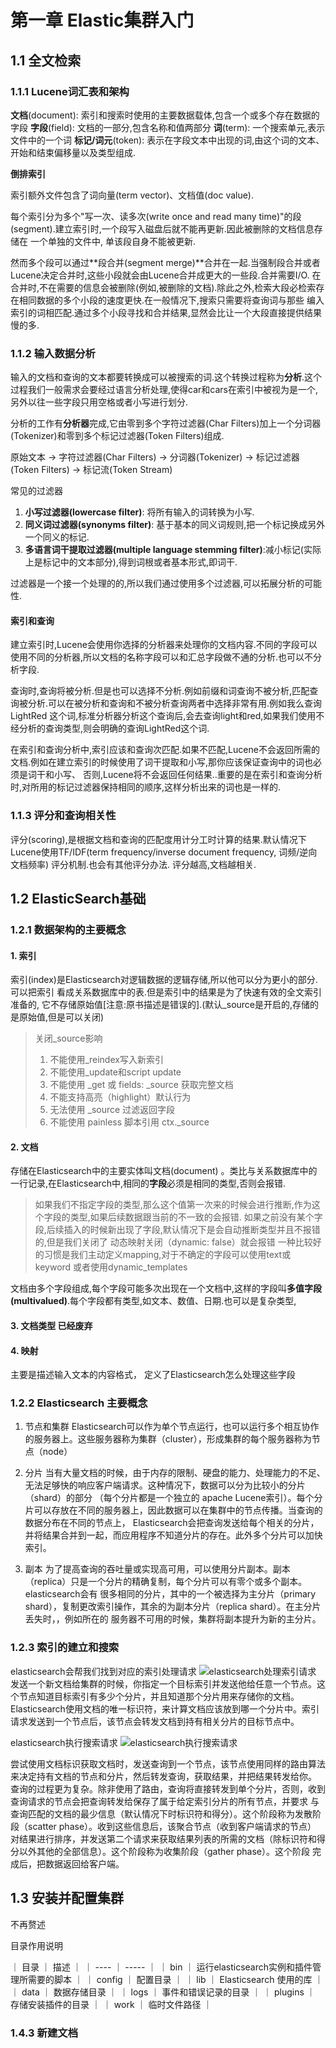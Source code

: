 # 第一章 Elastic集群入门

## 1.1 全文检索

### 1.1.1 Lucene词汇表和架构
**文档**(document): 索引和搜索时使用的主要数据载体,包含一个或多个存在数据的字段
**字段**(field): 文档的一部分,包含名称和值两部分
**词**(term): 一个搜索单元,表示文件中的一个词
**标记/词元**(token): 表示在字段文本中出现的词,由这个词的文本、开始和结束偏移量以及类型组成.

**倒排索引**

索引额外文件包含了词向量(term vector)、文档值(doc value).

每个索引分为多个"写一次、读多次(write once and read many time)"的段(segment).建立索引时,一个段写入磁盘后就不能再更新.因此被删除的文档信息存储在
一个单独的文件中, 单该段自身不能被更新.

然而多个段可以通过**段合并(segment merge)**合并在一起.当强制段合并或者Lucene决定合并时,这些小段就会由Lucene合并成更大的一些段.合并需要I/O.
在合并时,不在需要的信息会被删除(例如,被删除的文档).除此之外,检索大段必检索存在相同数据的多个小段的速度更快.在一般情况下,搜索只需要将查询词与那些
编入索引的词相匹配.通过多个小段寻找和合并结果,显然会比让一个大段直接提供结果慢的多.

### 1.1.2 输入数据分析

输入的文档和查询的文本都要转换成可以被搜索的词.这个转换过程称为**分析**.这个过程我们一般需求会要经过语言分析处理,使得car和cars在索引中被视为是一个,
另外以往一些字段只用空格或者小写进行划分.

分析的工作有**分析器**完成,它由零到多个字符过滤器(Char Filters)加上一个分词器(Tokenizer)和零到多个标记过滤器(Token Filters)组成.

原始文本 -> 字符过滤器(Char Filters) -> 分词器(Tokenizer) -> 标记过滤器(Token Filters) -> 标记流(Token Stream)

常见的过滤器
1. **小写过滤器(lowercase filter)**: 将所有输入的词转换为小写.
2. **同义词过滤器(synonyms filter)**: 基于基本的同义词规则,把一个标记换成另外一个同义的标记. 
3. **多语言词干提取过滤器(multiple language stemming filter)**:减小标记(实际上是标记中的文本部分),得到词根或者基本形式,即词干.

过滤器是一个接一个处理的的,所以我们通过使用多个过滤器,可以拓展分析的可能性.

#### 索引和查询
建立索引时,Lucene会使用你选择的分析器来处理你的文档内容.不同的字段可以使用不同的分析器,所以文档的名称字段可以和汇总字段做不通的分析.也可以不分析字段.

查询时,查询将被分析.但是也可以选择不分析.例如前缀和词查询不被分析,匹配查询被分析.可以在被分析和查询和不被分析查询两者中选择非常有用.例如我么查询LightRed
这个词,标准分析器分析这个查询后,会去查询light和red,如果我们使用不经分析的查询类型,则会明确的查询LightRed这个词.

在索引和查询分析中,索引应该和查询次匹配.如果不匹配,Lucene不会返回所需的文档.例如在建立索引的时候使用了词干提取和小写,那你应该保证查询中的词也必须是词干和小写、
否则,Lucene将不会返回任何结果..重要的是在索引和查询分析时,对所用的标记过滤器保持相同的顺序,这样分析出来的词也是一样的.

### 1.1.3 评分和查询相关性
评分(scoring),是根据文档和查询的匹配度用计分工时计算的结果.默认情况下Lucene使用TF/IDF(term frequency/inverse document frequency, 词频/逆向文档频率)
评分机制.也会有其他评分办法. 评分越高,文档越相关.

## 1.2 ElasticSearch基础

### 1.2.1 数据架构的主要概念

#### 1. 索引
索引(index)是Elasticsearch对逻辑数据的逻辑存储,所以他可以分为更小的部分.可以把索引 看成关系数据库中的表.但是索引中的结果是为了快速有效的全文索引准备的,
它不存储原始值[注意:原书描述是错误的].(默认_source是开启的,存储的是原始值,但是可以关闭)

> 关闭_source影响
> 1. 不能使用_reindex写入新索引 
> 2. 不能使用_update和script update
> 3. 不能使用 _get 或 fields: _source 获取完整文档
> 4. 不能支持高亮（highlight）默认行为
> 5. 无法使用 _source 过滤返回字段
> 6. 不能使用 painless 脚本引用 ctx._source

#### 2. 文档
存储在Elasticsearch中的主要实体叫文档(document) 。类比与关系数据库中的一行记录,在Elasticsearch中,相同的**字段**必须是相同的类型,否则会报错.
> 如果我们不指定字段的类型,那么这个值第一次来的时候会进行推断,作为这个字段的类型,如果后续数据跟当前的不一致的会报错.
> 如果之前没有某个字段,后续插入的时候新出现了字段,默认情况下是会自动推断类型并且不报错的,但是我们关闭了 动态映射关闭（dynamic: false）就会报错
> 一种比较好的习惯是我们主动定义mapping,对于不确定的字段可以使用text或keyword 或者使用dynamic_templates

文档由多个字段组成,每个字段可能多次出现在一个文档中,这样的字段叫**多值字段(multivalued)**.每个字段都有类型,如文本、数值、日期.也可以是复杂类型,

#### 3. 文档类型 已经废弃

#### 4. 映射
主要是描述输入文本的内容格式， 定义了Elasticsearch怎么处理这些字段

### 1.2.2 Elasticsearch 主要概念

1. 节点和集群
Elasticsearch可以作为单个节点运行，也可以运行多个相互协作的服务器上。这些服务器称为集群（cluster），形成集群的每个服务器称为节点（node）

2. 分片
当有大量文档的时候，由于内存的限制、硬盘的能力、处理能力的不足、无法足够快的响应客户端请求。这种情况下，数据可以分为比较小的分片（shard）的部分
（每个分片都是一个独立的 apache Lucene索引）。每个分片可以存放在不同的服务器上，因此数据可以在集群中的节点传播。当查询的数据分布在不同的节点上，
Elasticsearch会把查询发送给每个相关的分片，并将结果合并到一起，而应用程序不知道分片的存在。此外多个分片可以加快索引。
3. 副本
为了提高查询的吞吐量或实现高可用，可以使用分片副本。副本（replica）只是一个分片的精确复制，每个分片可以有零个或多个副本。elasticsearch会有
很多相同的分片，其中的一个被选择为主分片（primary shard），复制更改索引操作，其余的为副本分片（replica shard）。在主分片丢失时，，例如所在的
服务器不可用的时候，集群将副本提升为新的主分片。

### 1.2.3 索引的建立和搜索

elasticsearch会帮我们找到对应的索引处理请求
![elasticsearch处理索引请求](./images/elasticsearch处理索引请求.png)
发送一个新文档给集群的时候，你指定一个目标索引并发送他给任意一个节点。这个节点知道目标索引有多少个分片，并且知道那个分片用来存储你的文档。
Elasticsearch使用文档的唯一标识符，来计算文档应该放到哪一个分片中。索引请求发送到一个节点后，该节点会转发文档到持有相关分片的目标节点中。

elasticsearch执行搜索请求
![elasticsearch执行搜索请求](./images/elasticsearch执行搜索请求.png)

尝试使用文档标识获取文档时，发送查询到一个节点，该节点使用同样的路由算法来决定持有文档的节点和分片，然后转发查询，获取结果，并把结果转发给你。
查询的过程更为复杂。除非使用了路由，查询将直接转发到单个分片，否则，收到查询请求的节点会把查询转发给保存了属于给定索引分片的所有节点，并要求
与查询匹配的文档的最少信息（默认情况下时标识符和得分）。这个阶段称为发散阶段（scatter phase）。收到这些信息后，该聚合节点（收到客户端请求的节点）
对结果进行排序，并发送第二个请求来获取结果列表的所需的文档（除标识符和得分以外其他的全部信息）。这个阶段称为收集阶段（gather phase）。这个阶段
完成后，把数据返回给客户端。
    
## 1.3 安装并配置集群
不再赘述

目录作用说明

｜ 目录 ｜ 描述 ｜
｜ ---- ｜ ----- ｜
｜ bin ｜ 运行elasticsearch实例和插件管理所需要的脚本 ｜
｜ config ｜ 配置目录 ｜ 
｜ lib ｜ Elasticsearch 使用的库 ｜
｜ data ｜ 数据存储目录 ｜
｜ logs ｜ 事件和错误记录的目录 ｜
｜ plugins ｜ 存储安装插件的目录 ｜
｜ work  ｜ 临时文件路径 ｜


### 1.4.3 新建文档